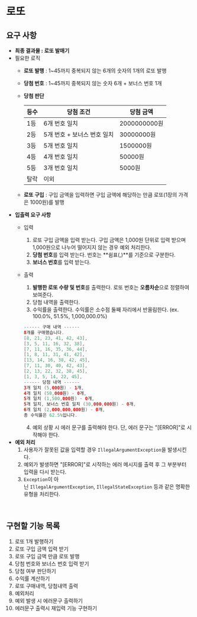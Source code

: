 # 로또
## **요구 사항**

- **최종 결과물 : 로또 발매기**
- 필요한 로직
    - **로또 발행** : 1~45까지 중복되지 않는 6개의 숫자의 1개의 로또 발행
    - **당첨 번호** : 1~45까지 중복되지 않는 숫자 6개 + 보너스 번호 1개
    - **당첨 판단**
        
        
        | 등수 | 당첨 조건 | 당첨 금액 |
        | --- | --- | --- |
        | 1등 | 6개 번호 일치 | 2000000000원 |
        | 2등 | 5개 번호 + 보너스 번호 일치 | 30000000원 |
        | 3등 | 5개 번호 일치 | 1500000원 |
        | 4등 | 4개 번호 일치 | 50000원 |
        | 5등 | 3개 번호 일치 | 5000원 |
        | 탈락 | 이외 |  |
    - **로또 구입** : 구입 금액을 입력하면 구입 금액에 해당하는 만큼 로또(1장의 가격은 1000원)를 발행
- **입출력 요구 사항**
    - 입력
        1. 로또 구입 금액을 입력 받는다. 구입 금액은 1,000원 단위로 입력 받으며 1,000원으로 나누어 떨어지지 않는 경우 예외 처리한다.
        2. **당첨 번호**를 입력 받는다. 번호는 **쉼표(,)**를 기준으로 구분한다.
        3. **보너스 번호**를 입력 받는다.
    - 출력
        1. **발행한 로또 수량 및 번호**를 출력한다. 로또 번호는 **오름차순**으로 정렬하여 보여준다.
        2. 당첨 내역을 출력한다.
        3. 수익률을 출력한다. 수익률은 소수점 둘째 자리에서 반올림한다. (ex. 100.0%, 51.5%, 1,000,000.0%)
        
        ```kotlin
        ------ 구매 내역 ------
        8개를 구매했습니다.
        [8, 21, 23, 41, 42, 43],
        [3, 5, 11, 16, 32, 38],
        [7, 11, 16, 35, 36, 44],
        [1, 8, 11, 31, 41, 42],
        [13, 14, 16, 38, 42, 45],
        [7, 11, 30, 40, 42, 43],
        [2, 13, 22, 32, 38, 45],
        [1, 3, 5, 14, 22, 45],
        ------ 당첨 내역 ------
        3개 일치 (5,000원) - 1개,
        4개 일치 (50,000원) - 0개,
        5개 일치 (1,500,000원) - 0개,
        5개 일치, 보너스 번호 일치 (30,000,000원) - 0개,
        6개 일치 (2,000,000,000원) - 0개,
        총 수익률은 62.5%입니다.
        ```
        4. 예외 상황 시 에러 문구를 출력해야 한다. 단, 에러 문구는 "[ERROR]"로 시작해야 한다.
- **예외 처리**
    1. 사용자가 잘못된 값을 입력할 경우 `IllegalArgumentException`을 발생시킨다.
    2. 예외가 발생하면 "[ERROR]"로 시작하는 에러 메시지를 출력 후 그 부분부터 입력을 다시 받는다.
    3. `Exception`이 아닌 `IllegalArgumentException`, `IllegalStateException` 등과 같은 명확한 유형을 처리한다.
    
<br>

## **구현할 기능 목록**

1. 로또 1개 발행하기
2. 로또 구입 금액 입력 받기
3. 로또 구입 금액 만큼 로또 발행
4. 당첨 번호와 보너스 번호 입력 받기
5. 당첨 여부 판단하기
6. 수익률 계산하기
7. 로또 구매내역, 당첨내역 출력
8. 예외처리
9. 예외 발생 시 에러문구 출력하기
10. 에러문구 출력시 재입력 기능 구현하기
